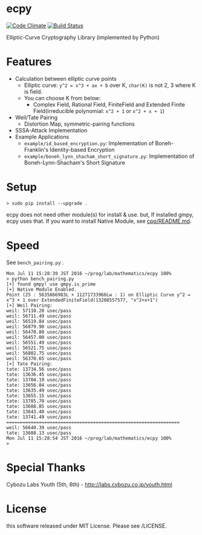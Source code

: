 # ecpy
[![Code Climate](https://codeclimate.com/github/elliptic-shiho/ecpy/badges/gpa.svg)](https://codeclimate.com/github/elliptic-shiho/ecpy)
[![Build Status](http://travis-ci.org/elliptic-shiho/ecpy.svg?branch=master)](https://travis-ci.org/elliptic-shiho/ecpy)

Elliptic-Curve Cryptography Library (implemented by Python)

# Features
* Calculation between elliptic curve points
  - Elliptic curve\: `y^2 = x^3 + ax + b` over K, `char(K)` is not 2, 3 where K is field.
  - You can choose K from below:
    + Complex Field, Rational Field, FiniteField and Extended Finite Field(irreducible polynomial: `x^2 + 1` or `x^2 + x + 1`)
* Weil/Tate Pairing
  - Distortion Map, symmetric-pairing functions
* SSSA-Attack Implementation
* Example Applications
  - `example/id_based_encryption.py`: Implementation of Boneh-Franklin's Identity-based Encryption
  - `example/boneh_lynn_shacham_short_signature.py`: Implementation of Boneh-Lynn-Shacham's Short Signature

# Setup

```
> sudo pip install --upgrade .
```

ecpy does not need other module(s) for install & use. but, If installed gmpy, ecpy uses that.
If you want to install Native Module, see [cpp/README.md](cpp/README.md).

# Speed
See `bench_pairing.py` .

```
Mon Jul 11 15:28:39 JST 2016 ~/prog/lab/mathematics/ecpy 100%
> python bench_pairing.py 
[+] found gmpy! use gmpy.is_prime
[+] Native Module Enabled.
Point (25 : 5635866983L + 11271733966Lw : 1) on Elliptic Curve y^2 = x^3 + 1 over ExtendedFiniteField(13208557577, "x^2+x+1")
[+] Weil Pairing: 
weil: 57110.20 usec/pass
weil: 56711.49 usec/pass
weil: 56519.84 usec/pass
weil: 56879.90 usec/pass
weil: 56478.80 usec/pass
weil: 56457.00 usec/pass
weil: 56551.49 usec/pass
weil: 56521.75 usec/pass
weil: 56802.75 usec/pass
weil: 56370.65 usec/pass
[+] Tate Pairing: 
tate: 13734.56 usec/pass
tate: 13636.45 usec/pass
tate: 13704.19 usec/pass
tate: 13656.04 usec/pass
tate: 13635.49 usec/pass
tate: 13655.15 usec/pass
tate: 13785.70 usec/pass
tate: 13688.85 usec/pass
tate: 13643.40 usec/pass
tate: 13741.49 usec/pass
================================================================
weil: 56640.39 usec/pass
tate: 13688.13 usec/pass
Mon Jul 11 15:28:54 JST 2016 ~/prog/lab/mathematics/ecpy 100%
> 
```

# Special Thanks
Cybozu Labs Youth (5th, 6th) - http://labs.cybozu.co.jp/youth.html

# License
this software released under MIT License. Please see /LICENSE.

